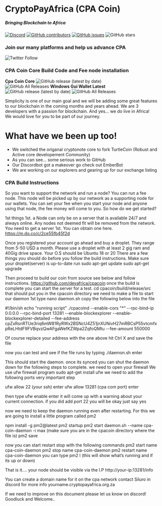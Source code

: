 # CryptoPayAfrica (CPA Coin)
##### Bringing Blockchain to Africa

[![Discord](https://img.shields.io/discord/471645937606066176?label=CryptoPayAfrica%20Discord)](https://discord.gg/HmTCVbS) [![GitHub contributors](https://img.shields.io/github/contributors-anon/devafrica/cpacoin?label=Contributors)](https://github.com/devafrica/cpacoin/graphs/contributors) [![GitHub issues](https://img.shields.io/github/issues/devafrica/cpacoin?label=Issues)](https://github.com/devafrica/cpacoin/issues) ![GitHub stars](https://img.shields.io/github/stars/devafrica/cpacoin?label=Github%20Stars)

### Join our many platforms and help us advance CPA 
![Twitter Follow](https://img.shields.io/twitter/follow/cpacoin1?style=social)
### CPA Coin Core Build Code and Fee node installation

**Cpa Coin Core**
![GitHub release (latest by date)](https://img.shields.io/github/v/release/devafrica/cpacoin)  
![GitHub All Releases](https://img.shields.io/github/downloads/devafrica/cpacoin/total)
  **Windows Gui Wallet Latest**
  ![GitHub release (latest by date)](https://img.shields.io/github/v/release/devafrica/cpa-wallet-proton)
 ![GitHub All Releases](https://img.shields.io/github/downloads/devafrica/cpa-wallet-proton/total)

Simplicity is one of our main goal and we will be adding some great features to our blockchain in the coming months and years ahead. We are 3 developers with a passion for blockchain. And yes… we do live in Africa!  
We would love for you to be part of our journey.
# What have we been up too!

  - We switched the origanal cryptonote core to fork TurtleCoin (Robust and Active core developement Community)
  - As you can see... some serious work to GitHub
  - Our Discordbot got a makeover go check out EmberBot
  - We are working on our explorers and gearing up for our exchange listing

### CPA Build Instructions

So you want to support the network and run a node?
You can run a fee node. This node will be picked up by our network as a supporting node for our wallets.
You can set your fee when you start your node and anyone using that node, the fee money will come to you.
So how do we get started?

1st things 1st. a Node can only be on a server that is available 24/7 and always online. Any nodes not deemed fit will be removed from the network.
You need to get a server 1st.
You can obtain one here.
https://m.do.co/c/2ce55fb45f2d

Once you registered your account go ahead and buy a droplet. They range from 5-50 USD a month. Please use a droplet with at least 2 gig ram and 40Gig drive space.
Your O.S should be Ubuntu 18 or 20
There are a few things you should do before you follow the build instructions.
Make sure your droplet(server) is up-to-date 
run 
sudo apt-get update
sudo apt-get upgrade

Then proceed to build our coin from source see below and follow instructions.    https://github.com/devafrica/cpacoin
once the build is complete you can start the server for a test.
cd cpacoin/build/release/src
that should put you in the cpacoin directory
we need to make a file to start our daemon 1st
type nano daemon.sh
copy the following below into the file

#!/bin/sh
echo "running script"
./cpacoind --enable-cors "*" --rpc-bind-ip 0.0.0.0 --rpc-bind-port 13281 --enable-blockexplorer --enable-blockexplorer-detailed --fee-address cpZxRsnRTUe3riq6mW81RyRWx2BSNcU4Z51jnXUNivH27mRBCsP55vtcmfxpReLHtdF9FVBqvzQwAFgaWefKZWpa2ZqfoQMtu --fee-amount 550000

Of course replace your address with the one above
hit Ctrl X and save the file

now you can test and see if the file runs by typing
./daemon.sh 
enter

This should start the daemon.
once its synced you can shut the daemon down for the following steps to complete.
we need to open your firewall
We use ufw firewall program
sudo apt-get install ufw
we need to add the following ports very important step

ufw allow 22 (your ssh)
enter
ufw allow 13281 (cpa com port)
enter

then type 
ufw enable
enter
it will come up with a warning about your current connection. if you did add port 22 you will be okay just say yes

now we need to keep the daemon running even after restarting.
For this we are going to install a little program called pm2

npm install -g pm2@latest
pm2 startup
pm2 start daemon.sh --name cpa-coin-daemon -i max (make sure you are in the cpacoin directory where the file is)
pm2 save

now you can start restart stop with the following commands
pm2 start name cpa-coin-daemon
pm2 stop name cpa-coin-daemon
pm2 restart name cpa-coin-daemon
you can type pm2 l (this will show what’s running and if its up or down)

That is it.... your node should be visible via the I.P
http://your-ip:13281/info

You can create a domain name for it on the cpa network contact Siluro in discord for more info
yourname.cryptopayafrica.org.za

If we need to improve on this document please let us know on discord!
Goodluck and Welcome..




